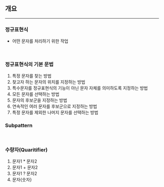 ## __개요__
---
### __정규표현식__
+ 어떤 문자를 처리하기 위한 작업

<br>

### __정규표현식의 기본 문법__
1. 특정 문자를 찾는 방법
2. 찾고자 하는 문자의 위치를 지정하는 방법
3. 특수문자를 정규표현식의 기능이 아닌 문자 자체를 의미하도록 지정하는 방법
4. 모든 문자를 선택하는 방법
5. 문자의 후보군을 지정하는 방법
6. 연속적인 여러 문자를 후보군으로 지정하는 방법
7. 특정 문자를 제외한 나머지 문자를 선택하는 방법

### __Subpattern__

<br>

### __수량자(Quaritifier)__
1. 문자1 * 문자2
2. 문자1 + 문자2
3. 문자1 ? 문자2
4. 문자{숫자}